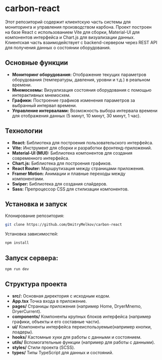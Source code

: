 # carbon-react

Этот репозиторий содержит клиентскую часть системы для мониторинга и управления производством карбона. Проект построен на базе React с использованием Vite для сборки, Material-UI для компонентов интерфейса и Chart.js для визуализации данных. Клиентская часть взаимодействует с backend-сервером через REST API для получения данных о состоянии оборудования.

## Основные функции

- **Мониторинг оборудования:** Отображение текущих параметров оборудования (температуры, давления, уровни и т.д.) в реальном времени.
- **Мнемосхемы:** Визуализация состояния оборудования с помощью интерактивных мнемосхем.
- **Графики:** Построение графиков изменения параметров за выбранный интервал времени.
- **Управление интервалами:** Возможность выбора интервала времени для отображения данных (5 минут, 10 минут, 30 минут, 1 час).

## Технологии

- **React:** Библиотека для построения пользовательского интерфейса.
- **Vite:** Инструмент для сборки и разработки фронтенд-приложений.
- **Material-UI (MUI):** Библиотека компонентов для создания современного интерфейса.
- **Chart.js:** Библиотека для построения графиков.
- **React Router:** Маршрутизация между страницами приложения.
- **Framer Motion:** Анимации и плавные переходы между компонентами.
- **Swiper:** Библиотека для создания слайдеров.
- **Sass:** Препроцессор CSS для стилизации компонентов.

## Установка и запуск

Клонирование репозитория:

```bash
git clone https://github.com/DmitryMelkov/carbon-react
```

Установка зависимостей:

```bash
npm install
```

## Запуск сервера:

```bash
npm run dev
```

## Структура проекта

- **src/:** Основная директория с исходным кодом.
- **App.tsx** Точка входа в приложение.
- **pages/** Страницы приложения (например Home, DryerMnemo, DryerCurrent).
- **components/** Компоненты крупных блоков интерфейса (например графики, объекты и его составные части).
- **ui/** Компоненты интерфейса переиспользуемые(например кнопки, лоадеры).
- **hooks/** Кастомные хуки для работы с данными и состоянием.
- **utils/** Вспомогательные функции (например для работы с данными).
- **styles/** Стили проекта (SCSS).
- **types/** Типы TypeScript для данных и состояний.
